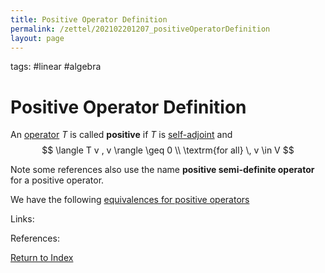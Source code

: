 ```yaml
---
title: Positive Operator Definition
permalink: /zettel/202102201207_positiveOperatorDefinition
layout: page
---
```

tags: #linear #algebra

# Positive Operator Definition

An [operator](202102082104_operatorDefinition) $T$ is called **positive** if $T$ is [self-adjoint](202102162040_selfAdjointOperator) 
and
$$
\langle T v , v \rangle \geq 0 \\
\textrm{for all} \, v \in V
$$

Note some references also use the name **positive semi-definite operator** for a positive operator.

We have the following [equivalences for positive operators](202102201218_equivalencesPositiveOperator)

Links: 

References: 

[Return to Index](index)